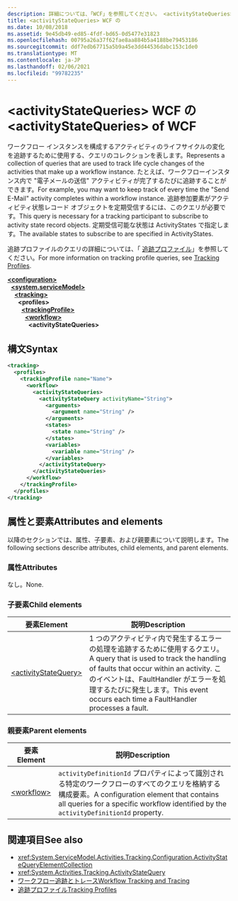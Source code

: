 ```yaml
---
description: 詳細については、「WCF」を参照してください。 <activityStateQueries>
title: <activityStateQueries> WCF の
ms.date: 10/08/2018
ms.assetid: 9e45db49-ed85-4fdf-bd65-0d5477e31823
ms.openlocfilehash: 00795a26a37f62fae8aa884b5a4188be79453186
ms.sourcegitcommit: ddf7edb67715a5b9a45e3dd44536dabc153c1de0
ms.translationtype: MT
ms.contentlocale: ja-JP
ms.lasthandoff: 02/06/2021
ms.locfileid: "99782235"
---
```

# <a name="activitystatequeries-of-wcf"></a><span data-ttu-id="5a9bb-103">\<activityStateQueries> WCF の</span><span class="sxs-lookup"><span data-stu-id="5a9bb-103">\<activityStateQueries> of WCF</span></span>

<span data-ttu-id="5a9bb-104">ワークフロー インスタンスを構成するアクティビティのライフサイクルの変化を追跡するために使用する、クエリのコレクションを表します。</span><span class="sxs-lookup"><span data-stu-id="5a9bb-104">Represents a collection of queries that are used to track life cycle changes of the activities that make up a workflow instance.</span></span> <span data-ttu-id="5a9bb-105">たとえば、ワークフローインスタンス内で "電子メールの送信" アクティビティが完了するたびに追跡することができます。</span><span class="sxs-lookup"><span data-stu-id="5a9bb-105">For example, you may want to keep track of every time the "Send E-Mail" activity completes within a workflow instance.</span></span> <span data-ttu-id="5a9bb-106">追跡参加要素がアクティビティ状態レコード オブジェクトを定期受信するには、このクエリが必要です。</span><span class="sxs-lookup"><span data-stu-id="5a9bb-106">This query is necessary for a tracking participant to subscribe to activity state record objects.</span></span> <span data-ttu-id="5a9bb-107">定期受信可能な状態は ActivityStates で指定します。</span><span class="sxs-lookup"><span data-stu-id="5a9bb-107">The available states to subscribe to are specified in ActivityStates.</span></span>

<span data-ttu-id="5a9bb-108">追跡プロファイルのクエリの詳細については、「 [追跡プロファイル](../../../windows-workflow-foundation/tracking-profiles.md)」を参照してください。</span><span class="sxs-lookup"><span data-stu-id="5a9bb-108">For more information on tracking profile queries, see [Tracking Profiles](../../../windows-workflow-foundation/tracking-profiles.md).</span></span>

[**\<configuration>**](../configuration-element.md)\
&nbsp;&nbsp;[**\<system.serviceModel>**](system-servicemodel.md)\
&nbsp;&nbsp;&nbsp;&nbsp;[**\<tracking>**](tracking-of-wcf.md)\
&nbsp;&nbsp;&nbsp;&nbsp;&nbsp;&nbsp;**\<profiles>**\
&nbsp;&nbsp;&nbsp;&nbsp;&nbsp;&nbsp;&nbsp;&nbsp;[**\<trackingProfile>**](trackingprofile-of-wcf.md)\
&nbsp;&nbsp;&nbsp;&nbsp;&nbsp;&nbsp;&nbsp;&nbsp;&nbsp;&nbsp;[**\<workflow>**](workflow-of-wcf.md)\
&nbsp;&nbsp;&nbsp;&nbsp;&nbsp;&nbsp;&nbsp;&nbsp;&nbsp;&nbsp;&nbsp;&nbsp;**\<activityStateQueries>**  
  
## <a name="syntax"></a><span data-ttu-id="5a9bb-109">構文</span><span class="sxs-lookup"><span data-stu-id="5a9bb-109">Syntax</span></span>  
  
```xml  
<tracking>
  <profiles>
    <trackingProfile name="Name">
      <workflow>
        <activityStateQueries>
          <activityStateQuery activityName="String">
            <arguments>
              <argument name="String" />
            </arguments>
            <states>
              <state name="String" />
            </states>
            <variables>
              <variable name="String" />
            </variables>
          </activityStateQuery>
        </activityStateQueries>
      </workflow>
    </trackingProfile>
  </profiles>
</tracking>
```  

## <a name="attributes-and-elements"></a><span data-ttu-id="5a9bb-110">属性と要素</span><span class="sxs-lookup"><span data-stu-id="5a9bb-110">Attributes and elements</span></span>

<span data-ttu-id="5a9bb-111">以降のセクションでは、属性、子要素、および親要素について説明します。</span><span class="sxs-lookup"><span data-stu-id="5a9bb-111">The following sections describe attributes, child elements, and parent elements.</span></span>
  
### <a name="attributes"></a><span data-ttu-id="5a9bb-112">属性</span><span class="sxs-lookup"><span data-stu-id="5a9bb-112">Attributes</span></span>  

<span data-ttu-id="5a9bb-113">なし。</span><span class="sxs-lookup"><span data-stu-id="5a9bb-113">None.</span></span>  

### <a name="child-elements"></a><span data-ttu-id="5a9bb-114">子要素</span><span class="sxs-lookup"><span data-stu-id="5a9bb-114">Child elements</span></span>

|<span data-ttu-id="5a9bb-115">要素</span><span class="sxs-lookup"><span data-stu-id="5a9bb-115">Element</span></span>|<span data-ttu-id="5a9bb-116">説明</span><span class="sxs-lookup"><span data-stu-id="5a9bb-116">Description</span></span>|
|-------------|-----------------|
|[\<activityStateQuery>](activitystatequery-of-wcf.md)|<span data-ttu-id="5a9bb-117">1 つのアクティビティ内で発生するエラーの処理を追跡するために使用するクエリ。</span><span class="sxs-lookup"><span data-stu-id="5a9bb-117">A query that is used to track the handling of faults that occur within an activity.</span></span>  <span data-ttu-id="5a9bb-118">このイベントは、FaultHandler がエラーを処理するたびに発生します。</span><span class="sxs-lookup"><span data-stu-id="5a9bb-118">This event occurs each time a FaultHandler processes a fault.</span></span>|

### <a name="parent-elements"></a><span data-ttu-id="5a9bb-119">親要素</span><span class="sxs-lookup"><span data-stu-id="5a9bb-119">Parent elements</span></span>

|<span data-ttu-id="5a9bb-120">要素</span><span class="sxs-lookup"><span data-stu-id="5a9bb-120">Element</span></span>|<span data-ttu-id="5a9bb-121">説明</span><span class="sxs-lookup"><span data-stu-id="5a9bb-121">Description</span></span>|
|-------------|-----------------|
|[\<workflow>](../windows-workflow-foundation/workflow.md)|<span data-ttu-id="5a9bb-122">`activityDefinitionId` プロパティによって識別される特定のワークフローのすべてのクエリを格納する構成要素。</span><span class="sxs-lookup"><span data-stu-id="5a9bb-122">A configuration element that contains all queries for a specific workflow identified by the `activityDefinitionId` property.</span></span>|

## <a name="see-also"></a><span data-ttu-id="5a9bb-123">関連項目</span><span class="sxs-lookup"><span data-stu-id="5a9bb-123">See also</span></span>

- <xref:System.ServiceModel.Activities.Tracking.Configuration.ActivityStateQueryElementCollection>
- <xref:System.Activities.Tracking.ActivityStateQuery>
- [<span data-ttu-id="5a9bb-124">ワークフロー追跡とトレース</span><span class="sxs-lookup"><span data-stu-id="5a9bb-124">Workflow Tracking and Tracing</span></span>](../../../windows-workflow-foundation/workflow-tracking-and-tracing.md)
- [<span data-ttu-id="5a9bb-125">追跡プロファイル</span><span class="sxs-lookup"><span data-stu-id="5a9bb-125">Tracking Profiles</span></span>](../../../windows-workflow-foundation/tracking-profiles.md)
